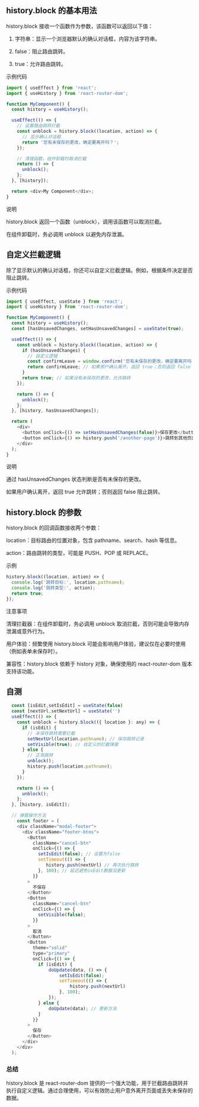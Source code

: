 ## history.block 的基本用法

history.block 接收一个函数作为参数，该函数可以返回以下值：

1. 字符串：显示一个浏览器默认的确认对话框，内容为该字符串。

2. false：阻止路由跳转。

3. true：允许路由跳转。

示例代码
```javascript
import { useEffect } from 'react';
import { useHistory } from 'react-router-dom';

function MyComponent() {
  const history = useHistory();

  useEffect(() => {
    // 设置路由跳转拦截
    const unblock = history.block((location, action) => {
      // 显示确认对话框
      return '您有未保存的更改，确定要离开吗？';
    });

    // 清理函数，组件卸载时取消拦截
    return () => {
      unblock();
    };
  }, [history]);

  return <div>My Component</div>;
}
```
说明

history.block 返回一个函数（unblock），调用该函数可以取消拦截。

在组件卸载时，务必调用 unblock 以避免内存泄漏。

## 自定义拦截逻辑

除了显示默认的确认对话框，你还可以自定义拦截逻辑。例如，根据条件决定是否阻止跳转。

示例代码
```javascript
import { useEffect, useState } from 'react';
import { useHistory } from 'react-router-dom';

function MyComponent() {
  const history = useHistory();
  const [hasUnsavedChanges, setHasUnsavedChanges] = useState(true);

  useEffect(() => {
    const unblock = history.block((location, action) => {
      if (hasUnsavedChanges) {
        // 自定义逻辑
        const confirmLeave = window.confirm('您有未保存的更改，确定要离开吗？');
        return confirmLeave; // 如果用户确认离开，返回 true；否则返回 false
      }
      return true; // 如果没有未保存的更改，允许跳转
    });

    return () => {
      unblock();
    };
  }, [history, hasUnsavedChanges]);

  return (
    <div>
      <button onClick={() => setHasUnsavedChanges(false)}>保存更改</button>
      <button onClick={() => history.push('/another-page')}>跳转到其他页面</button>
    </div>
  );
}
```
说明

通过 hasUnsavedChanges 状态判断是否有未保存的更改。

如果用户确认离开，返回 true 允许跳转；否则返回 false 阻止跳转。

## history.block 的参数

history.block 的回调函数接收两个参数：

location：目标路由的位置对象，包含 pathname、search、hash 等信息。

action：路由跳转的类型，可能是 PUSH、POP 或 REPLACE。

示例
```javascript
history.block((location, action) => {
  console.log('跳转目标:', location.pathname);
  console.log('跳转类型:', action);
  return true;
});
```

注意事项

清理拦截器：在组件卸载时，务必调用 unblock 取消拦截，否则可能会导致内存泄漏或意外行为。

用户体验：频繁使用 history.block 可能会影响用户体验，建议仅在必要时使用（例如表单未保存时）。

兼容性：history.block 依赖于 history 对象，确保使用的 react-router-dom 版本支持该功能。

## 自测
```js
  const [isEdit,setIsEdit] = useState(false)
  const [nextUrl,setNextUrl] = useState('')
  useEffect(() => {
    const unblock = history.block(({ location }: any) => {
      if (isEdit) {
        // 未保存跳转需要拦截
        setNextUrl(location.pathname); // 保存跳转记录
        setVisible(true); // 自定义的拦截弹窗
      } else {
        // 正常跳转
        unblock();
        history.push(location.pathname); 
      }
    });

    return () => {
      unblock();
    };
  }, [history, isEdit]);

  // 弹窗操作方法
    const footer = (
    <div className="modal-footer">
      <div className="footer-btns">
        <Button
          className="cancel-btn"
          onClick={() => {
            setIsEdit(false); // 设置为false
            setTimeout(() => {
               history.push(nextUrl) // 再次执行跳转
            }, 100); // 延迟避免isEdit数据没更新
          }}
        >
          不保存
        </Button>
        <Button
          className="cancel-btn"
          onClick={() => {
            setVisible(false);
          }}
        >
          取消
        </Button>
        <Button
          theme="solid"
          type="primary"
          onClick={() => {
            if (isEdit) {
                doUpdate(data, () => {
                    setIsEdit(false);
                    setTimeout(() => {
                        history.push(nextUrl)
                    }, 100);
                });
            } else {
                doUpdate(data); // 更新方法
            }
          }}
        >
          保存
        </Button>
      </div>
    </div>
  );
```

### 总结
history.block 是 react-router-dom 提供的一个强大功能，用于拦截路由跳转并执行自定义逻辑。通过合理使用，可以有效防止用户意外离开页面或丢失未保存的数据。


